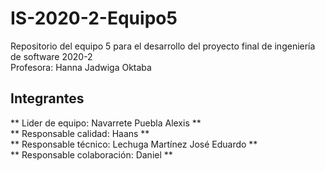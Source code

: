 # IS-2020-2-Equipo5
Repositorio del equipo 5 para el desarrollo del proyecto final de ingeniería de software 2020-2  
Profesora: Hanna Jadwiga Oktaba
## Integrantes
** Lider de equipo: Navarrete Puebla Alexis **  
** Responsable calidad: Haans   **  
** Responsable técnico: Lechuga Martínez José Eduardo  **  
** Responsable colaboración: Daniel  **  
  
